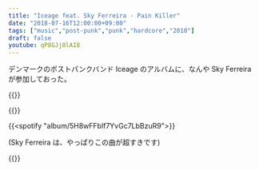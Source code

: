 ```yaml
---
title: "Iceage feat. Sky Ferreira - Pain Killer"
date: "2018-07-16T12:00:00+09:00"
tags: ["music","post-punk","punk","hardcore","2018"]
draft: false
youtube: qP8GJj8lAI8
---
```


デンマークのポストパンクバンド Iceage のアルバムに、なんや Sky Ferreira が参加しておった。

{{<youtube src="qP8GJj8lAI8" title="Iceage - Pain Killer (feat. Sky Ferreira)">}}

{{<youtube src="xdRnQ3tHy1o" title="Iceage - Catch It">}}

{{<spotify "album/5H8wFFblf7YvGc7LbBzuR9">}}

(Sky Ferreira は、やっぱりこの曲が超すきです)

{{<youtube src="1jtTeMgWNhA" title="Sky Ferreira - Everything is Embarrassing">}}
